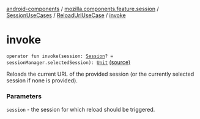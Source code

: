 [android-components](../../../index.md) / [mozilla.components.feature.session](../../index.md) / [SessionUseCases](../index.md) / [ReloadUrlUseCase](index.md) / [invoke](./invoke.md)

# invoke

`operator fun invoke(session: `[`Session`](../../../mozilla.components.browser.session/-session/index.md)`? = sessionManager.selectedSession): `[`Unit`](https://kotlinlang.org/api/latest/jvm/stdlib/kotlin/-unit/index.html) [(source)](https://github.com/mozilla-mobile/android-components/blob/master/components/feature/session/src/main/java/mozilla/components/feature/session/SessionUseCases.kt#L113)

Reloads the current URL of the provided session (or the currently
selected session if none is provided).

### Parameters

`session` - the session for which reload should be triggered.